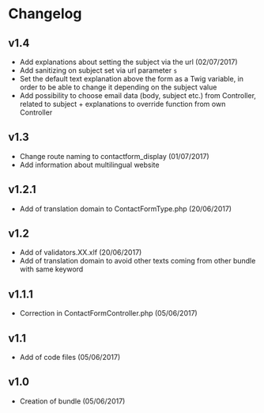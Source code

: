 # Changelog

v1.4
----
- Add explanations about setting the subject via the url (02/07/2017)
- Add sanitizing on subject set via url parameter `s`
- Set the default text explanation above the form as a Twig variable, in order to be able to change it depending on the subject value
- Add possibility to choose email data (body, subject etc.) from Controller, related to subject + explanations to override function from own Controller

v1.3
----
- Change route naming to contactform_display (01/07/2017)
- Add information about multilingual website

v1.2.1
------
- Add of translation domain to ContactFormType.php (20/06/2017)

v1.2
----
- Add of validators.XX.xlf (20/06/2017)
- Add of translation domain to avoid other texts coming from other bundle with same keyword

v1.1.1
------
- Correction in ContactFormController.php (05/06/2017)

v1.1
----
- Add of code files (05/06/2017)

v1.0
----
- Creation of bundle (05/06/2017)